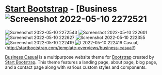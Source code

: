 # [Start Bootstrap](http://startbootstrap.com/) - [Business ![Screenshot 2022-05-10 2272521](https://user-images.githubusercontent.com/102681921/167716077-8a8e9757-1736-4f81-82e2-2c60f8e83d5a.jpg)
![Screenshot 2022-05-10 2272543](https://user-images.githubusercontent.com/102681921/167716085-7ee702e7-2240-4111-b4da-eb5511b408c3.jpg)
![Screenshot 2022-05-10 222601](https://user-images.githubusercontent.com/102681921/167716090-d425e02d-2a97-45ed-9d3f-42ab8defbfe6.jpg)
![Screenshot 2022-05-10 222627](https://user-images.githubusercontent.com/102681921/167716096-325d8804-8372-4536-bea4-a2ea1f577c83.jpg)
![Screenshot 2022-05-10 222355](https://user-images.githubusercontent.com/102681921/167716100-eae0b057-b93a-4346-bb0a-e8e57fe4261c.jpg)
![Screenshot 2022-05-10 222419](https://user-images.githubusercontent.com/102681921/167716103-13b62504-dffc-4096-8da5-4d6d4dfcfe01.jpg)
![t 2022-05-10 222419](https://user-images.githubusercontent.com/102681921/167716109-c5a0be05-ba11-4d43-b187-aaf13e617cc7.jpg)
Casual](http://startbootstrap.com/template-overviews/business-casual/)

[Business Casual](http://startbootstrap.com/template-overviews/business-casual/) is a multipurpose website theme for [Bootstrap](http://getbootstrap.com/) created by [Start Bootstrap](http://startbootstrap.com/). This theme features a landing page, about page, blog page, and a contact page along with various custom styles and components.
 
